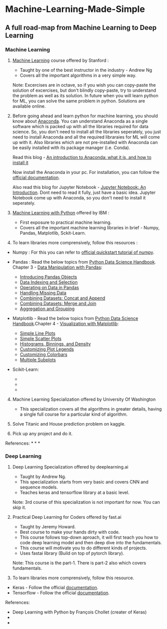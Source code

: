 # Machine-Learning-Made-Simple

## A full road-map from Machine Learning to Deep Learning

### Machine Learning

1. [Machine Learning](https://www.coursera.org/learn/machine-learning) course offered by Stanford :
   * Taught by one of the best instructor in the industry - Andrew Ng
   * Covers all the important algorithms in a very simple way.
   
   Note: Excercises are in octave, so if you wish you can copy-paste the solution of excercises, but don't blindly copy-paste, try to          understand the problem as well as its solution. In future when you will learn python for ML, you can solve the same problem in python. Solutions are available online.

2. Before going ahead and learn python for machine learning, you should know about [Anaconda](https://www.anaconda.com/distribution/).
   You can understand Anaconda as a single software which is packed up with all the libraries required for data science. So, you don't need to install all the libraries seperately, you just need to install Anaconda and all the required libraraies for ML will come up with it. Also libraries which are not pre-installed with Anaconda can be easily installed with its package manager (i.e. Conda).
   
   Read this blog - [An introduction to Anaconda: what it is, and how to install it](https://www.freecodecamp.org/news/how-to-install-anaconda-on-ubuntu-16-04-64-bit-6f1c4675ce44/)
   
   Now install the Anaconda in your pc.
   For installation, you can follow the [official documentation](https://docs.anaconda.com/anaconda/install/).
   
   Also read this blog for Jupyter Notebook - [Jupyter Notebook: An Introduction](https://realpython.com/jupyter-notebook-introduction/). Dont need to read it fully, just have a basic idea. Jupyter Notebook come up with Anaconda, so you don't need to install it seperately.
  
3. [Machine Learning with Python](https://www.coursera.org/learn/machine-learning-with-python/) offered by IBM :
   * First exposure to practical machine learning.
   * Covers all the important machine learning libraries in brief - Numpy, Pandas, Matplotlib, Sckit-Learn.

3. To learn libraries more comprensively, follow this resources :

* Numpy : For this you can refer to [official quickstart tutorial of numpy](https://numpy.org/devdocs/user/quickstart.html).
   
* Pandas : Read the below topics from [Python Data Science Handbook](https://jakevdp.github.io/PythonDataScienceHandbook/).
           Chapter 3 - [Data Manipulation with Pandas](https://jakevdp.github.io/PythonDataScienceHandbook/03.00-introduction-to-pandas.html):
    - [Introducing Pandas Objects](https://jakevdp.github.io/PythonDataScienceHandbook/03.01-introducing-pandas-objects.html)
    - [Data Indexing and Selection](https://jakevdp.github.io/PythonDataScienceHandbook/03.02-data-indexing-and-selection.html)
    - [Operating on Data in Pandas](https://jakevdp.github.io/PythonDataScienceHandbook/03.03-operations-in-pandas.html)
    - [Handling Missing Data](https://jakevdp.github.io/PythonDataScienceHandbook/03.04-missing-values.html)
    - [Combining Datasets: Concat and Append](https://jakevdp.github.io/PythonDataScienceHandbook/03.06-concat-and-append.html)
    - [Combining Datasets: Merge and Join](https://jakevdp.github.io/PythonDataScienceHandbook/03.07-merge-and-join.html)
    - [Aggregation and Grouping](https://jakevdp.github.io/PythonDataScienceHandbook/03.08-aggregation-and-grouping.html)
            
* Matplotlib - Read the below topics from [Python Data Science Handbook](https://jakevdp.github.io/PythonDataScienceHandbook/).Chapter 4 - [Visualization with Matplotlib](https://jakevdp.github.io/PythonDataScienceHandbook/04.00-introduction-to-matplotlib.html):

    - [Simple Line Plots](https://jakevdp.github.io/PythonDataScienceHandbook/04.01-simple-line-plots.html)
    - [Simple Scatter Plots](https://jakevdp.github.io/PythonDataScienceHandbook/04.02-simple-scatter-plots.html)
    - [Histograms, Binnings, and Density](https://jakevdp.github.io/PythonDataScienceHandbook/04.05-histograms-and-binnings.html)
    - [Customizing Plot Legends](https://jakevdp.github.io/PythonDataScienceHandbook/04.06-customizing-legends.html)
    - [Customizing Colorbars](https://jakevdp.github.io/PythonDataScienceHandbook/04.07-customizing-colorbars.html)
    - [Multiple Subplots](https://jakevdp.github.io/PythonDataScienceHandbook/04.08-multiple-subplots.html)
    
* Scikit-Learn:

    -
    -
    -
    
 


4. Machine Learning Specialization offered by University Of Washington
   * This specialization covers all the algorithms in greater details, having a single full course for a particular kind of algorithm.

5. Solve Titanic and House prediction problem on kaggle.

6. Pick up any project and do it.

References:
* 
*
*

### Deep Learning

1. Deep Learning Specialization offered by deeplearning.ai
   * Taught by Andrew Ng.
   * This specialization starts from very basic and covers CNN and sequence models.
   * Teaches keras and tensorflow library at a basic level.

    Note: 3rd course of this specialization is not important for now. You can skip it.
    
2. Practical Deep Learning for Coders offered by fast.ai
   * Taught by Jeremy Howard.
   * Best course to make your hands dirty with code.
   * This course follows top-down aproach, it will first teach you how to code deep learning model and then deep dive into the      fundamentals.
   * This course will motivate you to do different kinds of projects.
   * Uses fastai library (Build on top of pytorch library).

    Note: This course is the part-1. There is part-2 also which covers fundamentals.

3. To learn libraries more comprensively, follow this resource.
* Keras - Follow the official [documentation](https://keras.io/).
* Tensorflow - Follow the official [documentation](https://www.tensorflow.org/).

References:
* Deep Learning with Python by François Chollet (creater of Keras)
* 
*
